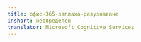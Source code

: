 ```yaml
---
title: офис-365-заплаха-разузнаване
inshort: неопределен
translator: Microsoft Cognitive Services
---
```




